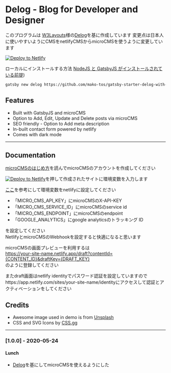 # Delog - Blog for Developer and Designer
このプログラムは [W3Layouts](https://w3layouts.com)様の[Delog](https://delog-w3layouts.netlify.com/)を基に作成しています
変更点は日本人に使いやすいようにCMSをnetlifyCMSからmicroCMSを使うように変更しています

[![Deploy to Netlify](https://www.netlify.com/img/deploy/button.svg)](https://app.netlify.com/start/deploy?repository=https://github.com/mako-tos/gatsby-starter-delog-with-microcms)

ローカルにインストールする方法 [NodeJS と GatsbyJS がインストールされている前提](https://www.gatsbyjs.org/tutorial/part-zero/))
```bash
gatsby new delog https://github.com/mako-tos/gatsby-starter-delog-with-microcms
```

## Features
- Built with GatsbyJS and microCMS
- Option to Add, Edit, Update and Delete posts via microCMS
- SEO friendly - Option to Add meta description
- In-built contact form powered by netlify
- Comes with dark mode

---

## Documentation
[microCMSのはじめ方](https://microcms.io/blog/getting-started/)を読んでmicroCMSのアカウントを作成してください

[![Deploy to Netlify](https://www.netlify.com/img/deploy/button.svg)](https://app.netlify.com/start/deploy?repository=https://github.com/mako-tos/gatsby-starter-delog-with-microcms)を押して作成されたサイトに環境変数を入力します

[ここ](https://mottox2.com/posts/280)を参考にして環境変数をnetlifyに設定してください
- 「MICRO_CMS_API_KEY」にmicroCMSのX-API-KEY
- 「MICRO_CMS_SERVICE_ID」にmicroCMSのservice id
- 「MICRO_CMS_ENDPOINT」にmicroCMSのendpoint
- 「GOOGLE_ANALYTICS」にgoogle analyticsのトラッキング ID

を設定してください  
NetlifyとmicroCMSのWebhookを設定すると快適になると思います  


microCMSの画面プレビューを利用するは  
https://your-site-name.netlify.app/draft?contentId={CONTENT_ID}&draftKey={DRAFT_KEY}  
のように登録してください  

またdraft画面はnetlify identityでパスワード認証を設定していますのでhttps://app.netlify.com/sites/your-site-name/identityにアクセスして認証とアクティベーションをしてください

## Credits
- Awesome image used in demo is from [Unsplash](https://unsplash.com)
- CSS and SVG Icons by [CSS.gg](https://css.gg)

---

### [1.0.0] - 2020-05-24
#### Lunch
- [Delog](https://delog-w3layouts.netlify.com/)を基にしてmicroCMSを使えるようにした
